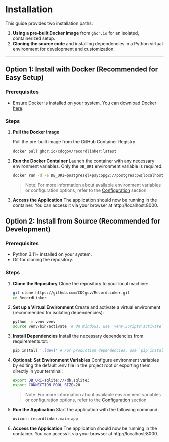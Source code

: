 # Installation

This guide provides two installation paths:

1. **Using a pre-built Docker image** from `ghcr.io` for an isolated, containerized setup.
2. **Cloning the source code** and installing dependencies in a Python virtual environment for development and customization.

---

## Option 1: Install with Docker (Recommended for Easy Setup)

### Prerequisites

- Ensure Docker is installed on your system. You can download Docker [here](https://docs.docker.com/get-docker/).

### Steps

1. **Pull the Docker Image**

    Pull the pre-built image from the GitHub Container Registry

    ```bash
    docker pull ghcr.io/cdcgov/recordlinker:latest
    ```
    
1. **Run the Docker Container**
    Launch the container with any necessary environment variables.  Only the `DB_URI` environment variable is required.

    ```bash
    docker run -d -e DB_URI=postgresql+psycopg2://postgres:pw@localhost:5432/postgres -p 8000:8000 ghcr.io/cdcgov/recordlinker:latest
    ```

    > Note: For more information about available environment variables or configuration options, refer to the [Configuration](#configuration) section.

1. **Access the Application**
    The application should now be running in the container. You can access it via your browser at http://localhost:8000.


## Option 2: Install from Source (Recommended for Development)

### Prerequisites

- Python 3.11+ installed on your system.
- Git for cloning the repository.

### Steps

1. **Clone the Repository**
    Clone the repository to your local machine:

    ```bash
    git clone https://github.com/CDCgov/RecordLinker.git
    cd RecordLinker
    ```

1. **Set up a Virtual Environment**
    Create and activate a virtual environment (recommended for isolating dependencies):

    ```bash
    python -m venv venv
    source venv/bin/activate  # On Windows, use `venv\Scripts\activate`
    ```

1. **Install Dependencies**
    Install the necessary dependencies from requirements.txt:

    ```bash
    pip install '.[dev]' # For production dependencies, use `pip install .[prod]`
    ```

1. **Optional: Set Environment Variables**
    Configure environment variables by editing the default .env file in the project root or exporting them directly in your terminal:

    ```bash
    export DB_URI=sqlite:///db.sqlite3
    export CONNECTION_POOL_SIZE=20
    ```

    > Note: For more information about available environment variables or configuration options, refer to the [Configuration](#configuration) section.

1. **Run the Application**
Start the application with the following command:

    ```bash
    uvicorn recordlinker.main:app
    ```

1. **Access the Application**
The application should now be running in the container. You can access it via your browser at http://localhost:8000.
